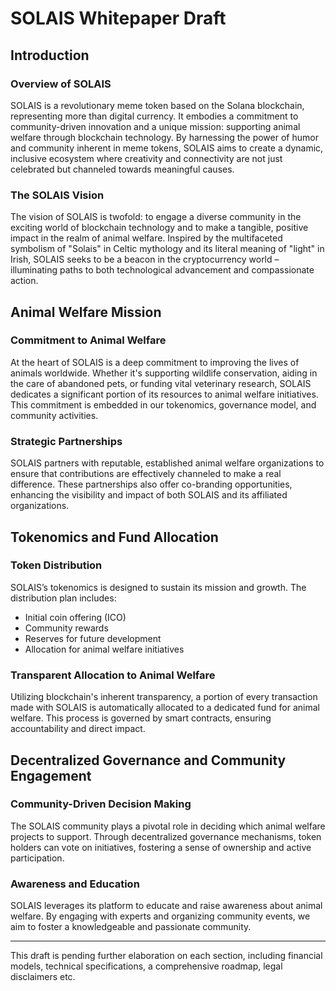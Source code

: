 # SOLAIS Whitepaper Draft

## Introduction

### Overview of SOLAIS
SOLAIS is a revolutionary meme token based on the Solana blockchain, representing more than digital currency. It embodies a commitment to community-driven innovation and a unique mission: supporting animal welfare through blockchain technology. By harnessing the power of humor and community inherent in meme tokens, SOLAIS aims to create a dynamic, inclusive ecosystem where creativity and connectivity are not just celebrated but channeled towards meaningful causes.

### The SOLAIS Vision
The vision of SOLAIS is twofold: to engage a diverse community in the exciting world of blockchain technology and to make a tangible, positive impact in the realm of animal welfare. Inspired by the multifaceted symbolism of "Solais" in Celtic mythology and its literal meaning of "light" in Irish, SOLAIS seeks to be a beacon in the cryptocurrency world – illuminating paths to both technological advancement and compassionate action.

## Animal Welfare Mission

### Commitment to Animal Welfare
At the heart of SOLAIS is a deep commitment to improving the lives of animals worldwide. Whether it's supporting wildlife conservation, aiding in the care of abandoned pets, or funding vital veterinary research, SOLAIS dedicates a significant portion of its resources to animal welfare initiatives. This commitment is embedded in our tokenomics, governance model, and community activities.

### Strategic Partnerships
SOLAIS partners with reputable, established animal welfare organizations to ensure that contributions are effectively channeled to make a real difference. These partnerships also offer co-branding opportunities, enhancing the visibility and impact of both SOLAIS and its affiliated organizations.

## Tokenomics and Fund Allocation

### Token Distribution
SOLAIS’s tokenomics is designed to sustain its mission and growth. The distribution plan includes:

- Initial coin offering (ICO)
- Community rewards
- Reserves for future development
- Allocation for animal welfare initiatives

### Transparent Allocation to Animal Welfare
Utilizing blockchain's inherent transparency, a portion of every transaction made with SOLAIS is automatically allocated to a dedicated fund for animal welfare. This process is governed by smart contracts, ensuring accountability and direct impact.

## Decentralized Governance and Community Engagement

### Community-Driven Decision Making
The SOLAIS community plays a pivotal role in deciding which animal welfare projects to support. Through decentralized governance mechanisms, token holders can vote on initiatives, fostering a sense of ownership and active participation.

### Awareness and Education
SOLAIS leverages its platform to educate and raise awareness about animal welfare. By engaging with experts and organizing community events, we aim to foster a knowledgeable and passionate community.

---

This draft is pending further elaboration on each section, including financial models, technical specifications, a comprehensive roadmap, legal disclaimers etc. 
